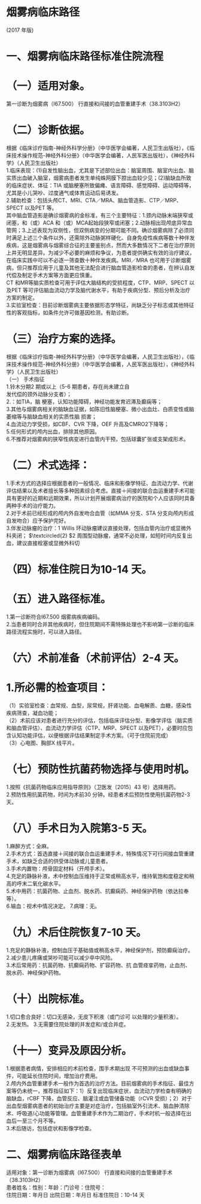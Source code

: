# 烟雾病临床路径  
(2017 年版)  
# 一、烟雾病临床路径标准住院流程  
# （一）适用对象。  
第一诊断为烟雾病（I67.500） 行直接和间接的血管重建手术（38.3103H2）  
# （二）诊断依据。  
根据《临床诊疗指南-神经外科学分册》（中华医学会编著，人民卫生出版社），《临床技术操作规范-神经外科分册》（中华医学会编著，人民军医出版社），《神经外科学》（人民卫生出版社）  
1.临床表现：(1)自发性脑出血，尤其是下述部位出血：脑室周围、脑室内出血、脑实质出血破入脑室，烟雾病患者发生单纯蛛网膜下腔出血较少见；(2)脑缺血所致的临床症状、体征：TIA 或脑梗塞所致偏瘫、语言障碍、感觉障碍、运动障碍等，尤其是小儿哭吵、过度通气或体育运动后易诱发。  
2.辅助检查：包括头颅CT、MRI、CTA／MRA、脑血管造影、CTP／MRP、SPECT 以及PET 等。  
其中脑血管造影是确诊烟雾病的金标准，有三个主要特征：1.颈内动脉末端狭窄或闭塞，和（或）ACA 和（或）MCA起始段狭窄或闭塞；2.动脉相出现颅底异常血管网；3.上述表现为双侧性，但双侧病变的分期可能不同。确诊烟雾病除了必须同时满足上述三个条件以外，还需除外动脉粥样硬化、自身免疫性疾病等数十种伴发疾病，这是烟雾病与烟雾综合征的主要鉴别点，然而大多数情况下二者在治疗原则上并无明显差异。为减少不必要的麻烦和争议，为患者提供确实有效的治疗建议，在临床实践中可以不必逐一筛查数十种伴发疾病。MRI／MRA 也可用于诊断烟雾病，但只推荐应用于儿童及其他无法配合进行脑血管造影检查的患者，在辨认自发代偿及制定手术方案等方面更应慎重。  
CT 和MR等脑实质检查可用于评估大脑结构的受损程度，CTP、MRP、SPECT 以及PET 等可评估脑血流动力学及脑代谢水平，有助于疾病分型、预后分析及治疗方案的制定。  
3.实验室检查：目前诊断烟雾病主要依据形态学特征，尚缺乏分子标志或其他特征性的客观指标，如条件允许可做基因检测，有助诊断。  
# （三）治疗方案的选择。  
根据《临床诊疗指南-神经外科学分册》（中华医学会编著，人民卫生出版社），《临床技术操作规范-神经外科分册》（中华医学会编著，人民军医出版社），《神经外科学》（人民卫生出版社）  
（一） 手术指征  
1.铃木分期2 期或以上（5-6 期患者，存在尚未建立自  
发代偿的颈外动脉分支者）；  
2.：如TIA，脑 梗塞，认知功能障碍，神经功能发育迟滞及癫痫等；  
3.其他与烟雾病相关的脑缺血证据，如陈旧性脑梗塞、微小出血灶、白质变性或脑萎缩等与脑缺血相关的实质性脑 损害；  
4.血流动力学受损，如CBF、CVR 下降，OEF 升高及CMRO2下降等；  
5.任何形式的颅内出血，排除其他原因。  
6.不推荐对烟雾病的狭窄性病变进行血管内干预，包括球囊扩张或支架成形术。  
# （二）术式选择：  
1.手术方式的选择应根据患者的一般情况、临床和影像学特征、血流动力学、代谢评估结果以及术者擅长等多种因素综合考虑。直接＋间接的联合血运重建手术可能具有更好的近期和远期效果，所以计划开展烟雾病治疗的医院和个人应该同时具备两种手术的治疗能力。  
2.对于术前已经形成的颅内外自发吻合血管（如MMA 分支、STA 分支向颅内形成自发吻合）应予保护完好。  
3.伴发动脉瘤的治疗：1 Willis 环动脉瘤建议直接处理，包括血管内治疗或显微外科夹闭； $\textcircled{2} $2 周围型动脉瘤，通常不必处理，如短时间内反复出血，建议直接栓塞或显微外科切  
# （四）标准住院日为10-14 天。  
# （五）进入路径标准。  
1.第一诊断符合I67.500 烟雾病疾病编码。  
2.当患者同时合并其他疾病时，但住院期间不需特殊处理也不影响第一诊断的临床路径流程实施时，可以进入路径。  
# （六）术前准备（术前评估）2-4 天。  
# 1.所必需的检查项目：  
（1）实验室检查：血常规、血型，尿常规，肝肾功能、血电解质、血糖，感染性疾病筛查，凝血功能；  
（2）术前应该对患者进行充分的评估，包括临床评估分型、影像学评估（脑实质和脑血管评估）、血流动力学评估（CTP、MRP、SPECT 以及PET），必要时应包含认知功能评估，以便根据评估结果制定手术方案。（可于住院前完成）  
（3）心电图、胸部X 线平片。  
# （七）预防性抗菌药物选择与使用时机。  
1.按照《抗菌药物临床应用指导原则》（卫医发〔2015〕43 号）选择用药。  
2.预防性用抗菌药物，时间为术前30 分钟。经患者术后预防性使用抗菌药物2-3 天。  
# （八）手术日为入院第3-5 天。  
1.麻醉方式：全麻。  
2.手术方式：首选直接＋间接的联合血运重建手术，特殊情况下可行间接血管重建手术，如缺乏合适的供受体动脉或儿童患者。  
3.手术内置物：颅骨固定材料（开颅手术）。  
4.充足的静脉补液，术中控制血压维持于正常或稍高水平，维持氧饱和度稳定和稍高的呼末二氧化碳水平。  
5.术中用药：抗菌药物、止血剂、脱水药、抗癫痫药、神经保护药物（依达拉奉等）。  
6.输血：视术中情况决定。 7.病理：无。  
# （九）术后住院恢复7-10 天。  
1.充足的静脉补液，控制血压于基础值或稍高水平，神经保护剂，预防癫痫治疗。  
2.减少患儿疼痛或哭吵可能可以减少卒中风险。  
3.术后常用药：抗菌药物、抗癫痫药物、扩容药物、抗 血管痉挛药物，止血剂、脱水药、神经保护药物。  
# （十）出院标准。  
1.切口愈合良好：切口无感染，无皮下积液（或门诊可 以处理的少量积液）。  
2.无发热。 3.无需要住院处理的并发症和/或合并症。  
# （十一）变异及原因分析。  
1.根据患者病情，安排相应的术前检查，围手术期出现 不可预测的出血或缺血事件，可能延长住院时间，增加治疗费用。  
2.颅内外血管重建手术一般作为首选的治疗方法。目前烟雾病的手术指征、最佳方案等仍未统一，推荐指征如下：1）反复出现临床症状，血流动力学检查有明确的脑缺血，rCBF 下降，血管反应、脑灌注或血管储备功能（rCVR 受损）；2）对于出血型烟雾病患者的初始治疗主要是对症治疗，包括脑室外引流术、脑血肿清除术、呼吸道/心功能等管理。血管重建手术作为二期治疗，手术时机一般选择在出血后一至三个月不等。  
3.术后随访，包括症状和影像学检查。  
# 二、烟雾病临床路径表单  
适用对象：第一诊断为烟雾病（I67.500） 行直接和间接的血管重建手术（38.3103H2）  
患者姓名：性别：年龄：门诊号：住院号：  
住院日期：年月日    出院日期：年月日     标准住院日：10-14 天  
